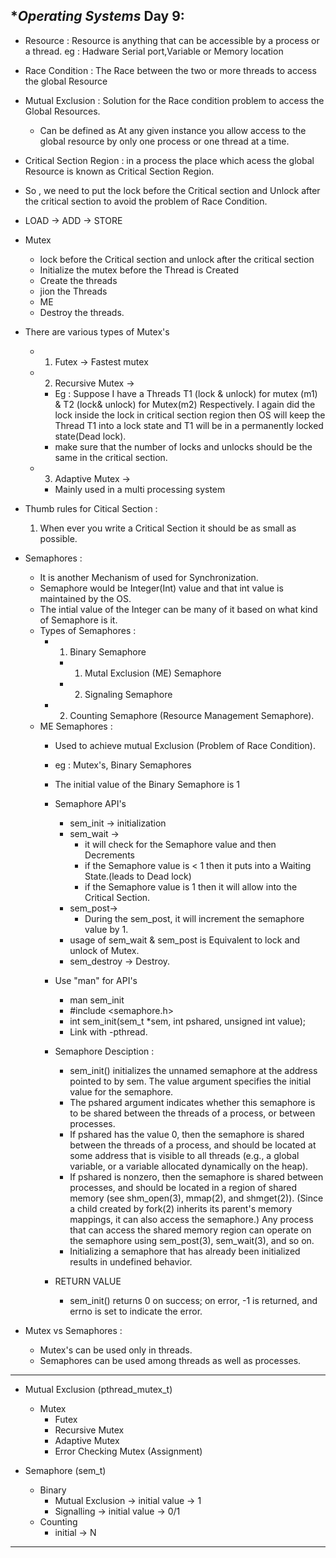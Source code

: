 **********************************Operating Systems*********************************
Day 9:
----------------------------------------------------------------------------------------------------------
* Resource : Resource is anything that can be accessible by a process or a thread.
eg : Hadware Serial port,Variable or Memory location
* Race Condition : The Race between the two or more threads to access the global Resource 
* Mutual Exclusion : Solution for the Race condition problem to access the Global Resources.
    * Can be defined as At any given instance you allow access to the global resource by only one process or one thread at a time.
* Critical Section Region : in a process the place which acess the global Resource is known as Critical Section Region.
* So , we need to put the lock before the Critical section and Unlock after the critical section to avoid the problem of Race Condition.
* LOAD -> ADD -> STORE 
* Mutex 
    * lock before the Critical section and unlock after the critical section
    * Initialize the mutex before the Thread is Created 
    * Create the threads 
    * jion the Threads 
    * ME
    * Destroy the threads.

* There are various types of Mutex's 
    * 1. Futex -> Fastest mutex 
    * 2. Recursive Mutex -> 
        * Eg : Suppose I have a Threads T1 (lock & unlock) for mutex (m1) & T2 (lock& unlock) for Mutex(m2) Respectively. I again did the lock inside the lock in critical section region then OS will keep the Thread T1 into a lock state and T1 will be in a permanently locked state(Dead lock).  
        * make sure that the number of locks and unlocks should be the same in the critical section.
    * 3. Adaptive Mutex -> 
        * Mainly used in a multi processing system 
* Thumb rules for Citical Section :
    1. When ever you write a Critical Section it should be as small as possible.
* Semaphores :
    * It is another Mechanism of used for Synchronization.
    * Semaphore would be Integer(Int) value and that int value is maintained by the OS.
    * The intial value of the Integer can be many of it based on what kind of Semaphore is it.
    * Types of Semaphores :
        * 1. Binary Semaphore 
            * 1. Mutal Exclusion (ME) Semaphore
            * 2. Signaling Semaphore 
        * 2. Counting Semaphore (Resource Management Semaphore).
    * ME Semaphores : 
        * Used to achieve mutual Exclusion (Problem of Race Condition).
        * eg : Mutex's, Binary Semaphores 
        * The initial value of the Binary Semaphore is 1 
        * Semaphore API's 
            * sem_init -> initialization
            * sem_wait ->
                * it will check for the Semaphore value and then Decrements
                * if the Semaphore value is < 1 then it puts into a Waiting State.(leads to Dead lock)
                * if the Semaphore value is 1 then it will allow into the Critical Section. 
            * sem_post-> 
                * During the sem_post, it will increment the semaphore value by 1.
            * usage of sem_wait & sem_post is Equivalent to lock and unlock of Mutex.  
            * sem_destroy -> Destroy.
        * Use "man" for API's
            * man sem_init 
            * #include <semaphore.h>
            * int sem_init(sem_t *sem, int pshared, unsigned int value);
            * Link with -pthread.
        * Semaphore Desciption :

            * sem_init() initializes the unnamed semaphore at the address pointed to by sem. The value argument specifies the initial value for the semaphore.
            * The pshared argument indicates whether this semaphore is to be shared between the threads of a process, or between processes.
            * If pshared has the value 0, then the semaphore is shared between the threads of a process, and should be located at some  address  that  is visible to all threads (e.g., a global variable, or a variable allocated dynamically on the heap).
            * If pshared is nonzero, then the semaphore is shared between processes, and should be located in a region of shared memory (see shm_open(3), mmap(2), and shmget(2)).  (Since a child created by fork(2) inherits its parent's memory mappings, it can also access the semaphore.) Any process that can access the shared memory region can operate on the semaphore using sem_post(3), sem_wait(3), and so on.
            * Initializing a semaphore that has already been initialized results in undefined behavior.
        * RETURN VALUE
            * sem_init() returns 0 on success; on error, -1 is returned, and errno is set to indicate the error.
* Mutex vs Semaphores :
    * Mutex's can be used only in threads.
    * Semaphores can be used among threads as well as processes.
----------------------------------------------------------------------------------------------------------
* Mutual Exclusion (pthread_mutex_t)
    * Mutex
        * Futex
        * Recursive Mutex
        * Adaptive Mutex
        * Error Checking Mutex (Assignment)

* Semaphore (sem_t)
    * Binary
        * Mutual Exclusion -> initial value -> 1
        * Signalling -> initial value -> 0/1
    * Counting
        * initial -> N
----------------------------------------------------------------------------------------------------------


